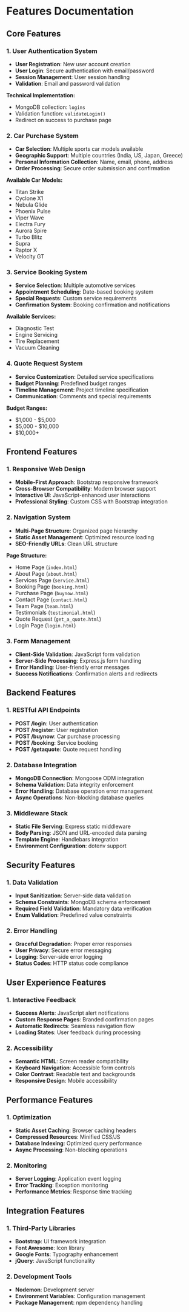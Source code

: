 # Features Documentation

## Core Features

### 1. User Authentication System

- **User Registration**: New user account creation
- **User Login**: Secure authentication with email/password
- **Session Management**: User session handling
- **Validation**: Email and password validation

**Technical Implementation:**

- MongoDB collection: `logins`
- Validation function: `validateLogin()`
- Redirect on success to purchase page

### 2. Car Purchase System

- **Car Selection**: Multiple sports car models available
- **Geographic Support**: Multiple countries (India, US, Japan, Greece)
- **Personal Information Collection**: Name, email, phone, address
- **Order Processing**: Secure order submission and confirmation

**Available Car Models:**

- Titan Strike
- Cyclone X1
- Nebula Glide
- Phoenix Pulse
- Viper Wave
- Electra Fury
- Aurora Spire
- Turbo Blitz
- Supra
- Raptor X
- Velocity GT

### 3. Service Booking System

- **Service Selection**: Multiple automotive services
- **Appointment Scheduling**: Date-based booking system
- **Special Requests**: Custom service requirements
- **Confirmation System**: Booking confirmation and notifications

**Available Services:**

- Diagnostic Test
- Engine Servicing
- Tire Replacement
- Vacuum Cleaning

### 4. Quote Request System

- **Service Customization**: Detailed service specifications
- **Budget Planning**: Predefined budget ranges
- **Timeline Management**: Project timeline specification
- **Communication**: Comments and special requirements

**Budget Ranges:**

- $1,000 - $5,000
- $5,000 - $10,000
- $10,000+

## Frontend Features

### 1. Responsive Web Design

- **Mobile-First Approach**: Bootstrap responsive framework
- **Cross-Browser Compatibility**: Modern browser support
- **Interactive UI**: JavaScript-enhanced user interactions
- **Professional Styling**: Custom CSS with Bootstrap integration

### 2. Navigation System

- **Multi-Page Structure**: Organized page hierarchy
- **Static Asset Management**: Optimized resource loading
- **SEO-Friendly URLs**: Clean URL structure

**Page Structure:**

- Home Page (`index.html`)
- About Page (`about.html`)
- Services Page (`service.html`)
- Booking Page (`booking.html`)
- Purchase Page (`buynow.html`)
- Contact Page (`contact.html`)
- Team Page (`team.html`)
- Testimonials (`testimonial.html`)
- Quote Request (`get_a_quote.html`)
- Login Page (`login.html`)

### 3. Form Management

- **Client-Side Validation**: JavaScript form validation
- **Server-Side Processing**: Express.js form handling
- **Error Handling**: User-friendly error messages
- **Success Notifications**: Confirmation alerts and redirects

## Backend Features

### 1. RESTful API Endpoints

- **POST /login**: User authentication
- **POST /register**: User registration
- **POST /buynow**: Car purchase processing
- **POST /booking**: Service booking
- **POST /getaquote**: Quote request handling

### 2. Database Integration

- **MongoDB Connection**: Mongoose ODM integration
- **Schema Validation**: Data integrity enforcement
- **Error Handling**: Database operation error management
- **Async Operations**: Non-blocking database queries

### 3. Middleware Stack

- **Static File Serving**: Express static middleware
- **Body Parsing**: JSON and URL-encoded data parsing
- **Template Engine**: Handlebars integration
- **Environment Configuration**: dotenv support

## Security Features

### 1. Data Validation

- **Input Sanitization**: Server-side data validation
- **Schema Constraints**: MongoDB schema enforcement
- **Required Field Validation**: Mandatory data verification
- **Enum Validation**: Predefined value constraints

### 2. Error Handling

- **Graceful Degradation**: Proper error responses
- **User Privacy**: Secure error messaging
- **Logging**: Server-side error logging
- **Status Codes**: HTTP status code compliance

## User Experience Features

### 1. Interactive Feedback

- **Success Alerts**: JavaScript alert notifications
- **Custom Response Pages**: Branded confirmation pages
- **Automatic Redirects**: Seamless navigation flow
- **Loading States**: User feedback during processing

### 2. Accessibility

- **Semantic HTML**: Screen reader compatibility
- **Keyboard Navigation**: Accessible form controls
- **Color Contrast**: Readable text and backgrounds
- **Responsive Design**: Mobile accessibility

## Performance Features

### 1. Optimization

- **Static Asset Caching**: Browser caching headers
- **Compressed Resources**: Minified CSS/JS
- **Database Indexing**: Optimized query performance
- **Async Processing**: Non-blocking operations

### 2. Monitoring

- **Server Logging**: Application event logging
- **Error Tracking**: Exception monitoring
- **Performance Metrics**: Response time tracking

## Integration Features

### 1. Third-Party Libraries

- **Bootstrap**: UI framework integration
- **Font Awesome**: Icon library
- **Google Fonts**: Typography enhancement
- **jQuery**: JavaScript functionality

### 2. Development Tools

- **Nodemon**: Development server
- **Environment Variables**: Configuration management
- **Package Management**: npm dependency handling
